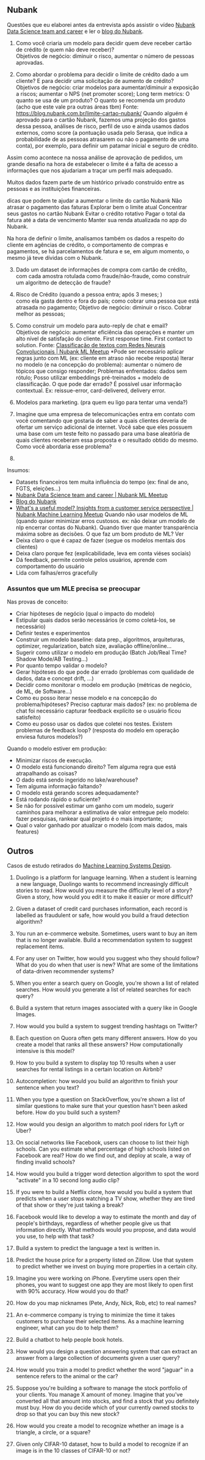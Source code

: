 ## Nubank

Questões que eu elaborei antes da entrevista após assistir o vídeo [Nubank Data Science team and career](https://www.youtube.com/watch?v=8K6tS4xNrJU) e ler o [blog do Nubank](https://blog.nubank.com.br/tag/data-science/).

1. Como você criaria um modelo para decidir quem deve receber cartão de crédito (e quem não deve receber)?<br>
Objetivos de negócio: diminuir o risco, aumentar o número de pessoas aprovadas.

2. Como abordar o problema para decidir o limite de crédito dado a um cliente? E para decidir uma solicitação de aumento de crédito?<br>
Objetivos de negócio: criar modelos para aumentar/diminuir a exposição a riscos; aumentar o NPS (net promoter score); Long term metrics: O quanto se usa de um produto? O quanto se recomenda um produto (acho que este vale pra outras áreas tbm)
Fonte: https://blog.nubank.com.br/limite-cartao-nubank/
Quando alguém é aprovado para o cartão Nubank, fazemos uma projeção dos gastos dessa pessoa, análises de risco, perfil de uso e ainda usamos dados externos, como score (a pontuação usada pelo Serasa, que indica a probabilidade de as pessoas atrasarem ou não o pagamento de uma conta), por exemplo, para definir um patamar inicial e seguro de crédito.

Assim como acontece na nossa análise de aprovação de pedidos, um grande desafio na hora de estabelecer o limite é a falta de acesso a informações que nos ajudariam a traçar um perfil mais adequado.

Muitos dados fazem parte de um histórico privado construído entre as pessoas e as instituições financeiras.

dicas que podem te ajudar a aumentar o limite do cartão Nubank
Não atrasar o pagamento das faturas
Explorar bem o limite atual
Concentrar seus gastos no cartão Nubank
Evitar o crédito rotativo
Pagar o total da fatura até a data de vencimento
Manter sua renda atualizada no app do Nubank.

Na hora de definir o limite, analisamos também os dados a respeito do cliente em agências de crédito, o comportamento de compras e pagamentos, se há parcelamentos de fatura e se, em algum momento, o mesmo já teve dívidas com o Nubank.



3. Dado um dataset de informações de compra com cartão de crédito, com cada amostra rotulada como fraude/não-fraude, como construir um algoritmo de detecção de fraude?<br>

4. Risco de Crédito (quando a pessoa entra; após 3 meses; )<br>
como ela gasta dentro e fora do país; como cobrar uma pessoa que está atrasada no pagamento;
Objetivo de negócio: diminuir o risco. Cobrar melhor as pessoas;

5. Como construir um modelo para auto-reply de chat e email?<br>
Objetivos de negócio: aumentar eficiência das operações e manter um alto nível de satisfação do cliente. First response time. First contact to solution. 
Fonte: [Classificação de textos com Redes Neurais Convolucionais | Nubank ML Meetup](https://www.youtube.com/watch?v=TRhocAMGCfc)
*Pode ser necessário aplicar regras junto com ML (ex: cliente em atraso não recebe resposta)
Iterar no modelo (e na concepção do problema): aumentar o número de tópicos que consigo responder;
Problemas enfrentados: dados sem rótulo;
Posso utilizar embeddings pré-treinados + modelo de classificação.
O que pode dar errado?
É possível usar informação contextual. Ex: reissue-error, card-delivered, delivery error. 


6. Modelos para marketing. (pra quem eu ligo para tentar uma venda?)<br>

7. Imagine que uma empresa de telecomunicações entra em contato com você comentando que gostaria de saber a quais clientes deveria de ofertar um serviço adicional de internet. Você sabe que eles possuem uma base com um teste feito no passado para uma base aleatória de quais clientes receberam essa proposta e o resultado obtido do mesmo. Como você abordaria esse problema?<br>

8. 

Insumos:
- Datasets financeiros tem muita influência do tempo (ex: final de ano, FGTS, eleições...)
- [Nubank Data Science team and career | Nubank ML Meetup](https://www.youtube.com/watch?v=8K6tS4xNrJU)
- [Blog do Nubank](https://blog.nubank.com.br/tag/data-science/)
- [What's a useful model? Insights from a customer service perspective | Nubank Machine Learning Meetup](https://www.youtube.com/watch?v=LNe2m5Aw9gY)
Quando não usar modelos de ML (quando quiser minimizar erros custosos. ex: não deixar um modelo de nlp encerrar contas do Nubank). Quando tiver que manter transparência máxima sobre as decisões.
O que faz um bom produto de ML? Ver [](https://pair.withgoogle.com/guidebook/)
- Deixa claro o que é capaz de fazer (segue os modelos mentais dos clientes)
- Deixa claro porque fez (explicabilidade, leva em conta viéses sociais)
- Dá feedback, permite controle pelos usuários, aprende com comportamento do usuário
- Lida com falhas/erros gracefully

### Assuntos que um MLE precisa se preocupar
Nas provas de conceito:
- Criar hipóteses de negócio (qual o impacto do modelo)
- Estipular quais dados serão necessários (e como coletá-los, se necessário)
- Definir testes e experimentos
- Construir um modelo baseline: data prep., algoritmos, arquiteturas, optimizer, regularization, batch size, avaliação offline/online...
- Sugerir como utilizar o modelo em produção (Batch Job/Real Time? Shadow Mode/AB Testing...)
- Por quanto tempo validar o modelo?
- Gerar hipóteses do que pode dar errado (problemas com qualidade de dados, data e concept drift, ...)
- Decidir como monitorar o modelo em produção (métricas de negócio, de ML, de Software...)
- Como eu posso iterar nesse modelo e na concepção do problema/hipóteses? Preciso capturar mais dados? (ex: no problema de chat foi necessário capturar feedback explícito se o usuário ficou satisfeito)
- Como eu posso usar os dados que coletei nos testes. Existem problemas de feedback loop? (resposta do modelo em operação enviesa futuros modelos?)

Quando o modelo estiver em produção:
- Minimizar riscos de execução. 
- O modelo está funcionando direito? Tem alguma regra que está atrapalhando as coisas?
- O dado está sendo ingerido no lake/warehouse?
- Tem alguma informação faltando?
- O modelo está gerando scores adequadamente? 
- Está rodando rápido o suficiente?
- Se não for possível estimar um ganho com um modelo, sugerir caminhos para melhorar a estimativa de valor entregue pelo modelo: fazer pesquisas, rankear qual projeto é o mais importante;
- Qual o valor ganhado por atualizar o modelo (com mais dados, mais features)

## Outros
Casos de estudo retirados do [Machine Learning Systems Design](https://huyenchip.com/machine-learning-systems-design/toc.html).<br>

1. Duolingo is a platform for language learning. When a student is learning a new language, Duolingo wants to recommend increasingly difficult stories to read.
How would you measure the difficulty level of a story?
Given a story, how would you edit it to make it easier or more difficult?

2. Given a dataset of credit card purchases information, each record is labelled as fraudulent or safe, how would you build a fraud detection algorithm?

3. You run an e-commerce website. Sometimes, users want to buy an item that is no longer available. Build a recommendation system to suggest replacement items.

4. For any user on Twitter, how would you suggest who they should follow? What do you do when that user is new? What are some of the limitations of data-driven recommender systems?

5. When you enter a search query on Google, you're shown a list of related searches. How would you generate a list of related searches for each query?

6. Build a system that return images associated with a query like in Google Images.

7. How would you build a system to suggest trending hashtags on Twitter?

8. Each question on Quora often gets many different answers. How do you create a model that ranks all these answers? How computationally intensive is this model?

9. How to you build a system to display top 10 results when a user searches for rental listings in a certain location on Airbnb?

10. Autocompletion: how would you build an algorithm to finish your sentence when you text?

11. When you type a question on StackOverflow, you're shown a list of similar questions to make sure that your question hasn't been asked before. How do you build such a system?

12. How would you design an algorithm to match pool riders for Lyft or Uber?

13. On social networks like Facebook, users can choose to list their high schools. Can you estimate what percentage of high schools listed on Facebook are real? How do we find out, and deploy at scale, a way of finding invalid schools?

14. How would you build a trigger word detection algorithm to spot the word "activate" in a 10 second long audio clip?

15. If you were to build a Netflix clone, how would you build a system that predicts when a user stops watching a TV show, whether they are tired of that show or they're just taking a break?

16. Facebook would like to develop a way to estimate the month and day of people's birthdays, regardless of whether people give us that information directly. What methods would you propose, and data would you use, to help with that task?

17. Build a system to predict the language a text is written in.

18. Predict the house price for a property listed on Zillow. Use that system to predict whether we invest on buying more properties in a certain city.
19. Imagine you were working on iPhone. Everytime users open their phones, you want to suggest one app they are most likely to open first with 90% accuracy. How would you do that?

20. How do you map nicknames (Pete, Andy, Nick, Rob, etc) to real names?

21. An e-commerce company is trying to minimize the time it takes customers to purchase their selected items. As a machine learning engineer, what can you do to help them?

22. Build a chatbot to help people book hotels.

23. How would you design a question answering system that can extract an answer from a large collection of documents given a user query?

24. How would you train a model to predict whether the word "jaguar" in a sentence refers to the animal or the car?

25. Suppose you're building a software to manage the stock portfolio of your clients. You manage X amount of money. Imagine that you've converted all that amount into stocks, and find a stock that you definitely must buy. How do you decide which of your currently owned stocks to drop so that you can buy this new stock?

26. How would you create a model to recognize whether an image is a triangle, a circle, or a square?

27. Given only CIFAR-10 dataset, how to build a model to recognize if an image is in the 10 classes of CIFAR-10 or not?
